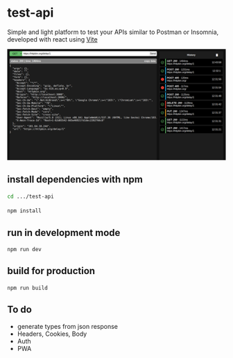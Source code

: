# test-api

Simple and light platform to test your APIs similar to Postman or Insomnia, developed with react using [Vite](https://vitejs.dev/)

![screenshot_1](/assets/screenshot_1.png)
## install dependencies with npm

```sh
cd .../test-api

npm install
```

## run in development mode

```sh
npm run dev
```

## build for production

```sh
npm run build
```

## To do
- generate types from json response
- Headers, Cookies, Body
- Auth
- PWA
